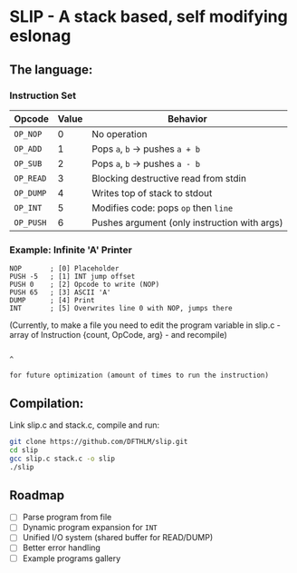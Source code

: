 # SLIP - A stack based, self modifying eslonag

## The language:
### Instruction Set

| Opcode    | Value | Behavior                                     |
|-----------|-------|----------------------------------------------|
| `OP_NOP`  | 0     | No operation                                 |
| `OP_ADD`  | 1     | Pops `a`, `b` → pushes `a + b`               |
| `OP_SUB`  | 2     | Pops `a`, `b` → pushes `a - b`               |
| `OP_READ` | 3     | Blocking destructive read from stdin         |
| `OP_DUMP` | 4     | Writes top of stack to stdout                |
| `OP_INT`  | 5     | Modifies code: pops `op` then `line`         |
| `OP_PUSH` | 6     | Pushes argument (only instruction with args) |

### Example: Infinite 'A' Printer

```
NOP       ; [0] Placeholder
PUSH -5   ; [1] INT jump offset
PUSH 0    ; [2] Opcode to write (NOP)
PUSH 65   ; [3] ASCII 'A'
DUMP      ; [4] Print
INT       ; [5] Overwrites line 0 with NOP, jumps there
```
(Currently, to make a file you need to edit the program variable in slip.c - array of Instruction {count, OpCode, arg} - and recompile)

                                                                                                     ^
                                                                                                     for future optimization (amount of times to run the instruction)
## Compilation:
Link slip.c and stack.c, compile and run:
```bash
git clone https://github.com/DFTHLM/slip.git
cd slip
gcc slip.c stack.c -o slip
./slip
```

## Roadmap
- [ ] Parse program from file
- [ ] Dynamic program expansion for `INT`
- [ ] Unified I/O system (shared buffer for READ/DUMP)
- [ ] Better error handling
- [ ] Example programs gallery
